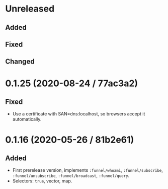 # Unreleased

## Added

## Fixed

## Changed

# 0.1.25 (2020-08-24 / 77ac3a2)

## Fixed

- Use a certificate with SAN=dns:localhost, so browsers accept it automatically.

# 0.1.16 (2020-05-26 / 81b2e61)

## Added

- First prerelease version, implements `:funnel/whoami`, `:funnel/subscribe`,
  `:funnel/unsubscribe`, `:funnel/broadcast`, `:funnel/query`.
- Selectors: `true`, vector, map.